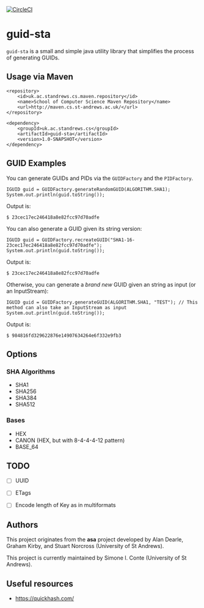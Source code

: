 [![CircleCI](https://circleci.com/gh/stacs-srg/guid-sta.svg?style=svg&circle-token=15265a5530122a6be6e5473a2ed7176f1a385883)](https://circleci.com/gh/stacs-srg/guid-sta)

# guid-sta

`guid-sta` is a small and simple java utility library that simplifies the process of generating GUIDs.

## Usage via Maven

```
<repository>
    <id>uk.ac.standrews.cs.maven.repository</id>
    <name>School of Computer Science Maven Repository</name>
    <url>http://maven.cs.st-andrews.ac.uk/</url>
</repository>
```

```
<dependency>
    <groupId>uk.ac.standrews.cs</groupId>
    <artifactId>guid-sta</artifactId>
    <version>1.0-SNAPSHOT</version>
</dependency>
```

## GUID Examples

You can generate GUIDs and PIDs via the `GUIDFactory` and the `PIDFactory`.

 ```
 IGUID guid = GUIDFactory.generateRandomGUID(ALGORITHM.SHA1);
 System.out.println(guid.toString());
 ```

 Output is:
 ```
 $ 23cec17ec246418a8e82fcc97d70adfe
 ```

 You can also generate a GUID given its string version:
 ```
 IGUID guid = GUIDFactory.recreateGUID("SHA1-16-23cec17ec246418a8e82fcc97d70adfe");
 System.out.println(guid.toString());
 ```

 Output is:
 ```
 $ 23cec17ec246418a8e82fcc97d70adfe
 ```

 Otherwise, you can generate a *brand new* GUID given an string as input (or an InputStream):
 ```
 IGUID guid = GUIDFactory.generateGUID(ALGORITHM.SHA1, "TEST"); // This method can also take an InputStream as input
 System.out.println(guid.toString());
 ```

 Output is:
 ```
 $ 984816fd329622876e14907634264e6f332e9fb3
 ```


## Options

### SHA Algorithms

- SHA1
- SHA256
- SHA384
- SHA512

### Bases

- HEX
- CANON (HEX, but with 8-4-4-4-12 pattern)
- BASE_64


## TODO

- [ ] UUID
- [ ] ETags
- [ ] Encode length of Key as in multiformats


## Authors

This project originates from the **asa** project developed by Alan Dearle, Graham Kirby, and Stuart Norcross (University of St Andrews).

This project is currently maintained by Simone I. Conte (University of St Andrews).


## Useful resources

- https://quickhash.com/